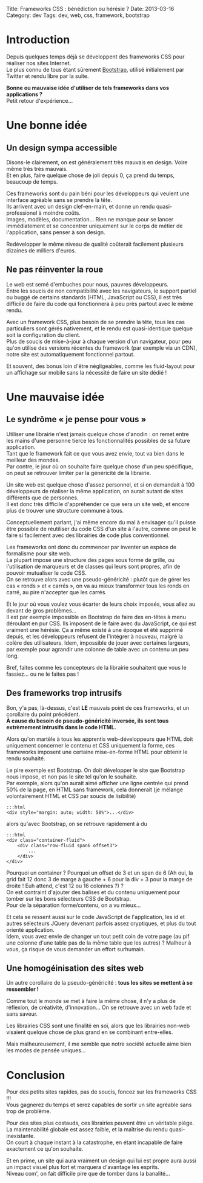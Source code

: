 Title: Frameworks CSS : bénédiction ou hérésie ?
Date: 2013-03-16
Category: dev
Tags: dev, web, css, framework, bootstrap

# Introduction

Depuis quelques temps déjà se développent des frameworks CSS pour réaliser nos sites Internet.<br/>
Le plus connu de tous étant sûrement [Bootstrap](http://twitter.github.com/bootstrap/), utilisé initialement par Twitter et rendu libre par la suite.

**Bonne ou mauvaise idée d'utiliser de tels frameworks dans vos applications ?**<br/>
Petit retour d'expérience…

# Une bonne idée
## Un design sympa accessible

Disons-le clairement, on est généralement très mauvais en design. Voire même très très mauvais.<br/>
Et en plus, faire quelque chose de joli depuis 0, ça prend du temps, beaucoup de temps.

Ces frameworks sont du pain béni pour les développeurs qui veulent une interface agréable sans se prendre la tête.<br/>
Ils arrivent avec un design clef-en-main, et donne un rendu quasi-professionel à moindre coûts.<br/>
Images, modèles, documentation… Rien ne manque pour se lancer immédiatement et se concentrer uniquement sur le corps de métier de l'application, sans penser à son design.

Redévelopper le même niveau de qualité coûterait facilement plusieurs dizaines de milliers d'euros.

## Ne pas réinventer la roue

Le web est semé d'embuches pour nous, pauvres développeurs.<br/>
Entre les soucis de non compatibilité avec les navigateurs, le support partiel ou buggé de certains standards (HTML, JavaScript ou CSS), il est très difficile de faire du code qui fonctionnera à peu près partout avec le même rendu.

Avec un framework CSS, plus besoin de se prendre la tête, tous les cas particuliers sont gérés nativement, et le rendu est quasi-identique quelque soit la configuration du client.<br/>
Plus de soucis de mise-à-jour à chaque version d'un navigateur, pour peu qu'on utilise des versions récentes du framework (par exemple via un CDN), notre site est automatiquement fonctionnel partout.

Et souvent, des bonus loin d'être négligeables, comme les fluid-layout pour un affichage sur mobile sans la nécessité de faire un site dédié !

# Une mauvaise idée
## Le syndrôme «&nbsp;je pense pour vous&nbsp;»

Utiliser une librairie n'est jamais quelque chose d'anodin : on remet entre les mains d'une personne tierce les fonctionnalités possibles de sa future application.<br/>
Tant que le framework fait ce que vous avez envie, tout va bien dans le meilleur des mondes.<br/>
Par contre, le jour où on souhaite faire quelque chose d'un peu spécifique, on peut se retrouver limiter par la généricité de la librairie.

Un site web est quelque chose d'assez personnel, et si on demandait à 100 développeurs de réaliser la même application, on aurait autant de sites différents que de personnes.<br/>
Il est donc très difficile d'appréhender ce que sera un site web, et encore plus de trouver une structure commune à tous.

Conceptuellement parlant, j'ai même encore du mal à envisager qu'il puisse être possible de réutiliser du code CSS d'un site à l'autre, comme on peut le faire si facilement avec des librairies de code plus conventionnel.

Les frameworks ont donc du commencer par inventer un espèce de formalisme pour site web.<br/>
La plupart impose une structure des pages sous forme de grille, ou l'utilisation de marqueurs et de classes qui leurs sont propres, afin de pouvoir mutualiser le code CSS.<br/>
On se retrouve alors avec une pseudo-généricité : plutôt que de gérer les cas «&nbsp;ronds&nbsp;» et «&nbsp;carrés&nbsp;», on va au mieux transformer tous les ronds en carré, au pire n'accepter que les carrés.

Et le jour où vous voulez vous écarter de leurs choix imposés, vous allez au devant de gros problèmes…<br/>
Il est par exemple impossible en Bootstrap de faire des en-têtes à menu déroulant en pur CSS. Ils imposent de le faire avec du JavaScript, ce qui est vraiment une hérésie. Ça a même existé à une époque et été supprimé depuis, et les développeurs refusent de l'intégrer à nouveau, malgré la colère des utilisateurs.
Idem, impossible de jouer avec certaines largeurs, par exemple pour agrandir une colonne de table avec un contenu un peu long.

Bref, faites comme les concepteurs de la librairie souhaitent que vous le fassiez… ou ne le faites pas !

## Des frameworks trop intrusifs

Bon, y'a pas, là-dessus, c'est **LE** mauvais point de ces frameworks, et un corollaire du point précédent.<br/>
**À cause du besoin de pseudo-généricité inversée, ils sont tous extrèmement intrusifs dans le code HTML.**

Alors qu'on martèle à tous les apprentis web-développeurs que HTML doit uniquement concerner le contenu et CSS uniquement la forme, ces frameworks imposent une certaine mise-en-forme HTML pour obtenir le rendu souhaité.

Le pire exemple est Bootstrap. On doit développer le site que Bootstrap nous impose, et non pas le site tel qu'on le souhaite.<br/>
Par exemple, alors qu'on aurait aimé afficher une ligne centrée qui prend 50% de la page, en HTML sans framework, cela donnerait (je mélange volontairement HTML et CSS par soucis de lisibilité)

	:::html
	<div style="margin: auto; width: 50%">...</div>

alors qu'avec Bootstrap, on se retrouve rapidement à du

	:::html
	<div class="container-fluid">
		<div class="row-fluid span6 offset3">
			...
		</div>
	</div>

Pourquoi un container ? Pourquoi un offset de 3 et un span de 6 (Ah oui, la grid fait 12 donc 3 de marge à gauche + 6 pour la div + 3 pour la marge de droite ! Euh attend, c'est 12 ou 16 colonnes ?) ?<br/>
On est contraint d'ajouter des balises et du contenu uniquement pour tomber sur les bons sélecteurs CSS de Bootstrap.<br/>
Pour de la séparation forme/contenu, on a vu mieux…

Et cela se ressent aussi sur le code JavaScript de l'application, les id et autres sélecteurs JQuery devenant  parfois assez cryptiques, et plus du tout orienté application.<br/>
Idem, vous avez envie de changer un tout petit coin de votre page (au pif une colonne d'une table pas de la même table que les autres) ? Malheur à vous, ça risque de vous demander un effort surhumain.

## Une homogéinisation des sites web

Un autre corollaire de la pseudo-généricité : **tous les sites se mettent à se ressembler !**

Comme tout le monde se met à faire la même chose, il n'y a plus de réflexion, de créativité, d'innovation…
On se retrouve avec un web fade et sans saveur.

Les librairies CSS sont une finalité en soi, alors que les librairies non-web visaient quelque chose de plus grand en se combinant entre-elles.

Mais malheureusement, il me semble que notre société actuelle aime bien les modes de pensée uniques…

# Conclusion

Pour des petits sites rapides, pas de soucis, foncez sur les frameworks CSS !!!<br/>
Vous gagnerez du temps et serez capables de sortir un site agréable sans trop de problème.

Pour des sites plus costauds, ces librairies peuvent être un véritable piège.<br/>
La maintenabilité globale est assez faible, et la maîtrise du rendu quasi-inexistante.<br/>
On court à chaque instant à la catastrophe, en étant incapable de faire exactement ce qu'on souhaite.

Et en prime, un site qui aura vraiment un design qui lui est propre aura aussi un impact visuel plus fort et marquera d'avantage les esprits.<br/>
Niveau com', on fait difficile pire que de tomber dans la banalité…